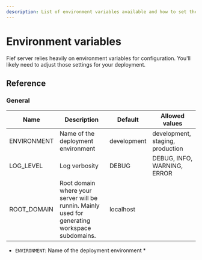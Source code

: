 ```yaml
---
description: List of environment variables available and how to set them.
---
```


# Environment variables

Fief server relies heavily on environment variables for configuration. You'll likely need to adjust those settings for your deployment.

## Reference

### General

| Name         | Description                                                                                    | Default     | Allowed values                   |
| ------------ | ---------------------------------------------------------------------------------------------- | ----------- | -------------------------------- |
| ENVIRONMENT  | Name of the deployment environment                                                             | development | development, staging, production |
| LOG\_LEVEL   | Log verbosity                                                                                  | DEBUG       | DEBUG, INFO, WARNING, ERROR      |
| ROOT\_DOMAIN | Root domain where your server will be runnin. Mainly used for generating workspace subdomains. | localhost   |                                  |

* `ENVIRONMENT`: Name of the deployment environment
  *

